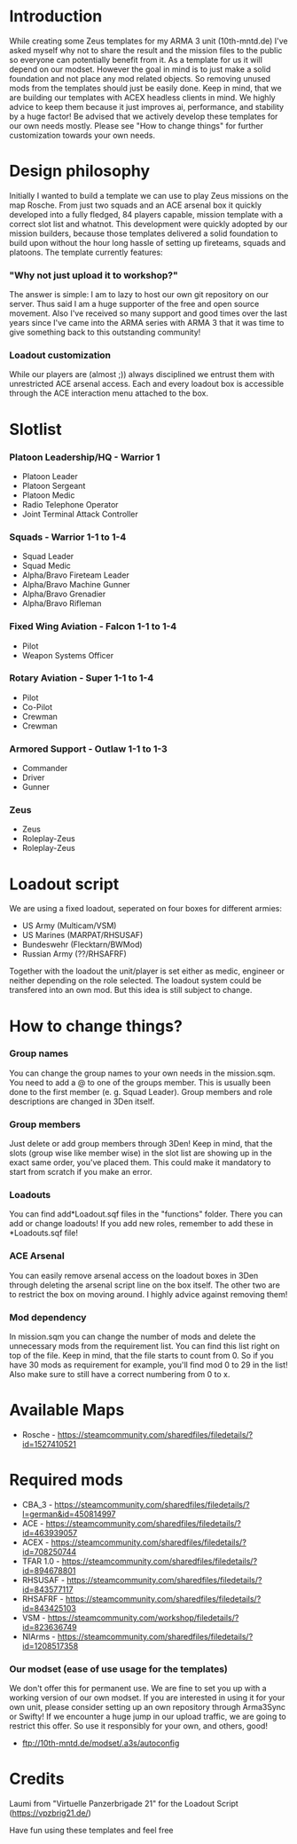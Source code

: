 # Introduction
While creating some Zeus templates for my ARMA 3 unit (10th-mntd.de) I've asked myself why not to share the result and the mission files to the public so everyone can potentially benefit from it. 
As a template for us it will depend on our modset. However the goal in mind is to just make a solid foundation and not place any mod related objects. So removing unused mods from the templates should just be easily done. Keep in mind, that we are building our templates with ACEX headless clients in mind. We highly advice to keep them because it just improves ai, performance, and stability by a huge factor!
Be advised that we actively develop these templates for our own needs mostly. Please see "How to change things" for further customization towards your own needs.

# Design philosophy
Initially I wanted to build a template we can use to play Zeus missions on the map Rosche. From just two squads and an ACE arsenal box it quickly developed into a fully fledged, 84 players capable, mission template with a correct slot list and whatnot. This development were quickly adopted by our mission builders, because those templates delivered a solid foundation to build upon without the hour long hassle of setting up fireteams, squads and platoons. The template currently features:

### "Why not just upload it to workshop?"
The answer is simple: I am to lazy to host our own git repository on our server. Thus said I am a huge supporter of the free and open source movement. Also I've received so many support and good times over the last years since I've came into the ARMA series with ARMA 3 that it was time to give something back to this outstanding community!

### Loadout customization
While our players are (almost ;)) always disciplined we entrust them with unrestricted ACE arsenal access. Each and every loadout box is accessible through the ACE interaction menu attached to the box. 

# Slotlist
### Platoon Leadership/HQ - Warrior 1
 * Platoon Leader
 * Platoon Sergeant
 * Platoon Medic
 * Radio Telephone Operator
 * Joint Terminal Attack Controller

### Squads - Warrior 1-1 to 1-4
* Squad Leader
* Squad Medic
* Alpha/Bravo Fireteam Leader
* Alpha/Bravo Machine Gunner
* Alpha/Bravo Grenadier
* Alpha/Bravo Rifleman

### Fixed Wing Aviation - Falcon 1-1 to 1-4
 * Pilot 
 * Weapon Systems Officer

### Rotary Aviation - Super 1-1 to 1-4
 * Pilot
 * Co-Pilot
 * Crewman
 * Crewman

### Armored Support - Outlaw 1-1 to 1-3
 * Commander
 * Driver
 * Gunner

### Zeus
 * Zeus
 * Roleplay-Zeus 
 * Roleplay-Zeus 

# Loadout script
We are using a fixed loadout, seperated on four boxes for different armies:
 * US Army (Multicam/VSM)
 * US Marines (MARPAT/RHSUSAF)
 * Bundeswehr (Flecktarn/BWMod)
 * Russian Army (??/RHSAFRF)

Together with the loadout the unit/player is set either as medic, engineer or neither depending on the role selected. The loadout system could be transfered into an own mod. But this idea is still subject to change. 
 
# How to change things?
### Group names
You can change the group names to your own needs in the mission.sqm. You need to add a @<groupname> to one of the groups member. This is usually been done to the first member (e. g. Squad Leader). Group members and role descriptions are changed in 3Den itself. 

### Group members
Just delete or add group members through 3Den! Keep in mind, that the slots (group wise like member wise) in the slot list are showing up in the exact same order, you've placed them. This could make it mandatory to start from scratch if you make an error. 

### Loadouts
You can find add*Loadout.sqf files in the "functions" folder. There you can add or change loadouts! If you add new roles, remember to add these in *Loadouts.sqf file!

### ACE Arsenal
You can easily remove arsenal access on the loadout boxes in 3Den through deleting the arsenal script line on the box itself. The other two are to restrict the box on moving around. I highly advice against removing them!

### Mod dependency
In mission.sqm you can change the number of mods and delete the unnecessary mods from the requirement list. You can find this list right on top of the file. Keep in mind, that the file starts to count from 0. So if you have 30 mods as requirement for example, you'll find mod 0 to 29 in the list! Also make sure to still have a correct numbering from 0 to x.

# Available Maps
 * Rosche - https://steamcommunity.com/sharedfiles/filedetails/?id=1527410521

# Required mods
 * CBA_3 - https://steamcommunity.com/sharedfiles/filedetails/?l=german&id=450814997
 * ACE - https://steamcommunity.com/sharedfiles/filedetails/?id=463939057
 * ACEX - https://steamcommunity.com/sharedfiles/filedetails/?id=708250744
 * TFAR 1.0 - https://steamcommunity.com/sharedfiles/filedetails/?id=894678801
 * RHSUSAF - https://steamcommunity.com/sharedfiles/filedetails/?id=843577117
 * RHSAFRF - https://steamcommunity.com/sharedfiles/filedetails/?id=843425103
 * VSM - https://steamcommunity.com/workshop/filedetails/?id=823636749
 * NIArms - https://steamcommunity.com/sharedfiles/filedetails/?id=1208517358
 
 ### Our modset (ease of use usage for the templates)
We don't offer this for  permanent use. We are fine to set you up with a working version of our own modset. If you are interested in using it for your own unit, please consider setting up an own repository through Arma3Sync or Swifty! If we encounter a huge jump in our upload traffic, we are going to restrict this offer. So use it responsibly for your own, and others, good!
 * ftp://10th-mntd.de/modset/.a3s/autoconfig

# Credits
Laumi from "Virtuelle Panzerbrigade 21" for the Loadout Script (https://vpzbrig21.de/)

 
Have fun using these templates and feel free 
